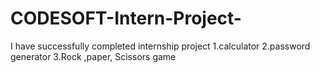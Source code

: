# CODESOFT-Intern-Project-
I have successfully completed internship project
1.calculator
2.password generator 
3.Rock ,paper, Scissors game 
